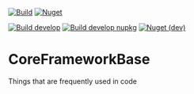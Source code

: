 [![Build](https://dev.azure.com/litetex/CoreFrameworkBase/_apis/build/status/Master?label=build%20)](https://dev.azure.com/litetex/CoreFrameworkBase/_build/latest?definitionId=6)
[![Nuget](https://img.shields.io/nuget/v/Litetex.CoreFrameworkBase)](https://www.nuget.org/packages/Litetex.CoreFrameworkBase)

[![Build develop](https://dev.azure.com/litetex/CoreFrameworkBase/_apis/build/status/Develop?label=build%20develop)](https://dev.azure.com/litetex/CoreFrameworkBase/_build/latest?definitionId=4)
[![Build develop nupkg](https://img.shields.io/github/workflow/status/litetex/CoreFrameworkBase/Develop%20CI?label=build%20develop%20nupkg)](https://github.com/litetex/CoreFrameworkBase/actions?query=workflow%3A%22Develop+CI%22)
[![Nuget (dev)](https://img.shields.io/nuget/vpre/Litetex.CoreFrameworkBase?label=nuget%20%28dev%29)](https://www.nuget.org/packages/Litetex.CoreFrameworkBase)

# CoreFrameworkBase
Things that are frequently used in code
